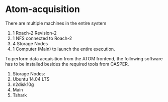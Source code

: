 # Atom-acquisition

There are multiple machines in the entire system

1. 1 Roach-2 Revision-2
2. 1 NFS connected to Roach-2
3. 4 Storage Nodes
4. 1 Computer (Main) to launch the entire execution.

To perform data acquisition from the ATOM frontend, the following software has to be installed besides the required tools from CASPER.

1. Storage Nodes:
  1. Ubuntu 14.04 LTS
  2. n2disk10g
2. Main
  1. Tshark

